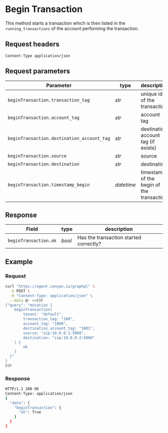 # Begin Transaction
This method starts a transaction which is then listed in the `running_transactions` of the account performing the transaction.  

## Request headers
```Content-Type	application/json```

## Request parameters
| Parameter | type | description |
|-|-|-|
|`beginTransaction.transaction_tag`| *str* | unique id of the transaction |
|`beginTransaction.account_tag` |	*str*	| account tag |
|`beginTransaction.destination_account_tag`	| *str*	| destination account tag (if exists) |
|`beginTransaction.source`	| *str*	| source |
|`beginTransaction.destination`	| *str*	| destination |
|`beginTransaction.timestamp_begin`	| *datetime*	| timestamp of the begin of the transaction |

## Response
| Field | type | description |
|-|-|-|
|`beginTransaction.ok` | *bool* | Has the transaction started correctly? |

## Example
### Request
```bash
curl "https://agent.canyan.io/graphql" \
  -X POST \
  -H "Content-Type: application/json" \
  --data @- <<EOF
{"query": "mutation {
    beginTransaction(
        tenant: "default",
        transaction_tag: "100",
        account_tag: "1000",
        destination_account_tag: "1001",
        source: "sip:10.0.0.1:5060",
        destination: "sip:10.0.0.2:5060"
    ) {
        ok
    }
  }"
}
EOF
```

### Response
```bash
HTTP/1.1 200 OK
Content-Type: application/json
{
  "data": {
    "beginTransaction": { 
      "ok": True 
    }
  }
}
```

